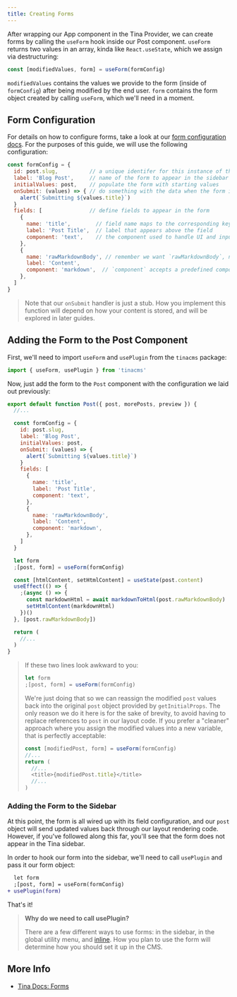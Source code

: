 ```yaml
---
title: Creating Forms
---
```


After wrapping our App component in the Tina Provider, we can create forms by calling the `useForm` hook inside our Post component. `useForm` returns two values in an array, kinda like `React.useState`, which we assign via destructuring:

```js
const [modifiedValues, form] = useForm(formConfig)
```

`modifiedValues` contains the values we provide to the form (inside of `formConfig`) after being modified by the end user. `form` contains the form object created by calling `useForm`, which we'll need in a moment.

## Form Configuration

For details on how to configure forms, take a look at our [form configuration docs](/docs/forms#form-configuration). For the purposes of this guide, we will use the following configuration:

```js
const formConfig = {
  id: post.slug,          // a unique identifer for this instance of the form
  label: 'Blog Post',     // name of the form to appear in the sidebar
  initialValues: post,    // populate the form with starting values
  onSubmit: (values) => { // do something with the data when the form is submitted
    alert(`Submitting ${values.title}`)
  }
  fields: [               // define fields to appear in the form
    {
      name: 'title',        // field name maps to the corresponding key in initialValues
      label: 'Post Title',  // label that appears above the field
      component: 'text',    // the component used to handle UI and input to the field
    },
    {
      name: 'rawMarkdownBody', // remember we want `rawMarkdownBody`, not `content` here
      label: 'Content',
      component: 'markdown',  // `component` accepts a predefined components or a custom React component
    },
  ]
}
```

> Note that our `onSubmit` handler is just a stub. How you implement this function will depend on how your content is stored, and will be explored in later guides.

## Adding the Form to the Post Component

First, we'll need to import `useForm` and `usePlugin` from the `tinacms` package:

```js
import { useForm, usePlugin } from 'tinacms'
```

Now, just add the form to the `Post` component with the configuration we laid out previously:

```js
export default function Post({ post, morePosts, preview }) {
  //...

  const formConfig = {
    id: post.slug,
    label: 'Blog Post',
    initialValues: post,
    onSubmit: (values) => {
      alert(`Submitting ${values.title}`)
    }
    fields: [
      {
        name: 'title',
        label: 'Post Title',
        component: 'text',
      },
      {
        name: 'rawMarkdownBody',
        label: 'Content',
        component: 'markdown',
      },
    ]
  }

  let form
  ;[post, form] = useForm(formConfig)

  const [htmlContent, setHtmlContent] = useState(post.content)
  useEffect(() => {
    ;(async () => {
      const markdownHtml = await markdownToHtml(post.rawMarkdownBody)
      setHtmlContent(markdownHtml)
    })()
  }, [post.rawMarkdownBody])

  return (
    //...
  )
}
```

> If these two lines look awkward to you:
>
> ```js
> let form
> ;[post, form] = useForm(formConfig)
> ```
>
> We're just doing that so we can reassign the modified `post` values back into the original `post` object provided by `getInitialProps`. The only reason we do it here is for the sake of brevity, to avoid having to replace references to `post` in our layout code. If you prefer a "cleaner" approach where you assign the modified values into a new variable, that is perfectly acceptable:
>
> ```js
> const [modifiedPost, form] = useForm(formConfig)
> //...
> return (
>   //...
>   <title>{modifiedPost.title}</title>
>   //...
> )
> ```

### Adding the Form to the Sidebar

At this point, the form is all wired up with its field configuration, and our `post` object will send updated values back through our layout rendering code. However, if you've followed along this far, you'll see that the form does not appear in the Tina sidebar.

In order to hook our form into the sidebar, we'll need to call `usePlugin` and pass it our form object:

```diff
  let form
  ;[post, form] = useForm(formConfig)
+ usePlugin(form)
```

That's it!

> **Why do we need to call usePlugin?**
>
> There are a few different ways to use forms: in the sidebar, in the global utility menu, and [inline](/docs/inline-editing). How you plan to use the form will determine how you should set it up in the CMS.

## More Info

- [Tina Docs: Forms](/docs/forms)
